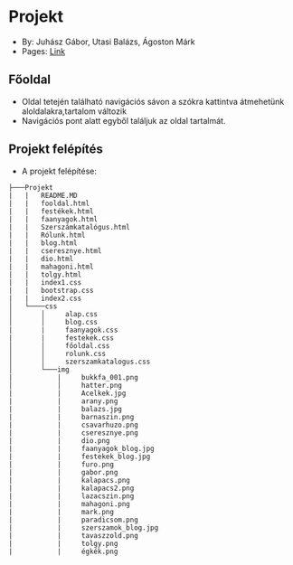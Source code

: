 # Projekt
- By: Juhász Gábor, Utasi Balázs, Ágoston Márk
- Pages: [Link](https://markoooo12.github.io/B-kk-projekt/index.html)


## Főoldal
- Oldal tetején található navigációs sávon a szókra kattintva átmehetünk aloldalakra,tartalom változik
- Navigációs pont alatt egyből találjuk az oldal tartalmát.

## Projekt felépítés
- A projekt felépítése:
```
├───Projekt
|   |   README.MD
|   |   fooldal.html
|   |   festékek.html
|   |   faanyagok.html
|   |   Szerszámkatalógus.html
|   |   Rólunk.html
|   |   blog.html
|   |   cseresznye.html
|   |   dio.html
|   |   mahagoni.html
|   |   tolgy.html
|   |   index1.css 
|   |   bootstrap.css
|   |   index2.css
│   └────css
│       │     alap.css 
│       │     blog.css
|       |     faanyagok.css
|       |     festekek.css
│       │     főoldal.css
│       │     rolunk.css 
│       │     szerszamkatalogus.css
│       └───img
|           |     bukkfa_001.png
│           │     hatter.png
|           |     Acelkek.jpg
|           |     arany.png
|           |     balazs.jpg
|           |     barnaszin.png
|           |     csavarhuzo.png
|           |     cseresznye.png
|           |     dio.png
|           |     faanyagok_blog.jpg
|           |     festekek_blog.jpg
|           |     furo.png
|           |     gabor.png
|           |     kalapacs.png
|           |     kalapacs2.png
|           |     lazacszin.png
|           |     mahagoni.png
|           |     mark.png
|           |     paradicsom.png
|           |     szerszamok_blog.jpg
|           |     tavaszzold.png
|           |     tolgy.png
|           |     égkék.png
